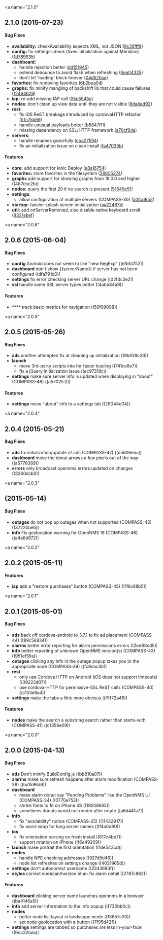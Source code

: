 <a name="2.1.0"</a>
## 2.1.0 (2015-07-23)


#### Bug Fixes

* **availability:** checkAvailability expects XML, not JSON ([9c36fff8](https://github.com/nicksrandall/kotojs/commit/9c36fff86f0ec943a1611f48ad4514b4457873f4))
* **config:** fix settings-check (fixes initialization against Meridian) ([1d789935](https://github.com/nicksrandall/kotojs/commit/1d7899359e934b0ca80e180af46bd4059af8aaba))
* **dashboard:**
  * handle rejection better ([dd151945](https://github.com/nicksrandall/kotojs/commit/dd1519458432b2362a25290718b02e6b1c3bea5b))
  * extend debounce to avoid flash when refreshing ([6ea04335](https://github.com/nicksrandall/kotojs/commit/6ea04335e2b90340cbbb01a48643df0a60309057))
  * don't let 'loading' block forever ([04d520ae](https://github.com/nicksrandall/kotojs/commit/04d520ae854fb99484441cc8ba502aa0c75a69cc))
* **favorites:** fix removing favorites ([6b2bea0d](https://github.com/nicksrandall/kotojs/commit/6b2bea0d447896f30b12675dee225745d53e57ab))
* **graphs:** fix minify mangling of backshift lib that could cause failures ([f2464629](https://github.com/nicksrandall/kotojs/commit/f2464629dbc253ff770f5a6f987c9e1ffb9ff407))
* **iap:** re-add missing IAP call ([05e5545e](https://github.com/nicksrandall/kotojs/commit/05e5545e0e22cc16f008ba61d08b081bd6720b32))
* **nodes:** don't clean up view data until they are not visible ([8da8ad92](https://github.com/nicksrandall/kotojs/commit/8da8ad921387e66b446db17737ea866c36ee8c58))
* **rest:**
  * fix iOS ReST breakage introduced by cordovaHTTP refactor ([51c75b99](https://github.com/nicksrandall/kotojs/commit/51c75b993ab0e5aa121f4ccfc07f231037e08551))
  * handle unusual payloads better ([b8847ff1](https://github.com/nicksrandall/kotojs/commit/b8847ff1e4b6689555cfbb6d8aaee2003a0744ad))
  * missing dependency on SSL/HTTP framework ([a70cf6da](https://github.com/nicksrandall/kotojs/commit/a70cf6da64f187c825bcbe682cbd92088eab0649))
* **servers:**
  * handle renames gracefully ([cba27594](https://github.com/nicksrandall/kotojs/commit/cba2759443a17936166563071aa8bb6b5d7ac119))
  * fix an initialization issue on clean install ([fa47035b](https://github.com/nicksrandall/kotojs/commit/fa47035b90f567c4b929a3da69fb748668d1ad52))


#### Features

* **core:** add support for Ionic Deploy ([e8a16754](https://github.com/nicksrandall/kotojs/commit/e8a1675481cc711aab0c93b58dd896fe0ddf10dd))
* **favorites:** store favorites in the filesystem ([28905374](https://github.com/nicksrandall/kotojs/commit/289053749da272fe921530cb4ec87c21bf00bdb9))
* **graphs**  add support for showing graphs from 16.0.0 and higher ((487cbc2b))
* **nodes:** query the first 20 if no search is present ([51649e51](https://github.com/nicksrandall/kotojs/commit/51649e517b08fc64ecbd89d836c5ac6caa910b60))
* **settings:**
  * allow configuration of multiple servers (COMPASS-30) ([50fcd852](https://github.com/nicksrandall/kotojs/commit/50fcd852198dcd760eddd6976628a49b31daa198))
* **startup:** fancier splash screen initialization ([aa22467b](https://github.com/nicksrandall/kotojs/commit/aa22467b16a7168be380853cf5d83986addaf4aa))
* **util:** add onServerRemoved, also disable native keyboard scroll ([9321ebef](https://github.com/nicksrandall/kotojs/commit/9321ebefe985dfde2b7b8802beade97639d73842))


<a name="2.0.6"</a>
## 2.0.6 (2015-06-04)


#### Bug Fixes


* **config**  Android does not seem to like "new RegExp" ((efb1d752))
* **dashboard**  don't show {{serverName}} if server has not been configured ((dfa791d0))
* **settings**  fix error checking server URL change ((d2fdc3e2))
* **ssl**  handle some SSL server types better ((4abb84a9))

#### Features


* ****  track basic metrics for navigation ((50f99098))



<a name="2.0.5"</a>
## 2.0.5 (2015-05-26)


#### Bug Fixes


* **ads**  another attempted fix at cleaning up initialization ((9b638c26))
* **launch**
  *  move 3rd-party scripts into <head> for faster loading ((741ce8e7))
  *  fix a jQuery initialization issue ((ec97318c))
* **settings**  make sure server info is updated when displaying in "about" (COMPASS-46) ((a5702fc2))

#### Features


* **settings**  move "about" info to a settings tab ((26044e04))



<a name="2.0.4"</a>
## 2.0.4 (2015-05-21)


#### Bug Fixes


* **ads**  fix initialization/update of ads (COMPASS-47) ((d5606eba))
* **dashboard**  move the donut arrows a few pixels out of the way ((a5778369))
* **errors**  only broadcast opennms.errors.updated on changes ((3260dcb0))



<a name="2.0.3"</a>
##  (2015-05-14)


#### Bug Fixes


* **outages**  do not pop up outages when not supported (COMPASS-42) ((37220beb))
* **info**  Fix geolocation warning for OpenNMS 16 (COMPASS-46) ((a4e8d972))



<a name="2.0.2"</a>
## 2.0.2 (2015-05-11)


#### Features


* **iap**  add a "restore purchases" button (COMPASS-45) ((1f6c88b5))



<a name="2.0.1"</a>
## 2.0.1 (2015-05-01)


#### Bug Fixes


* **ads**  back off cordova-android to 3.7.1 to fix ad placement (COMPASS-44) ((89c56834))
* **alarms**  better error reporting for alarm permissions errors ((2ed68cd5))
* **info**  better reporting of unknown OpenNMS version(s) (COMPASS-43) ((951ef59a))
* **outages**  clicking any info in the outage popup takes you to the appropriate node (COMPASS-39) ((fc9cbc30))
* **rest**
  *  only use Cordova HTTP on Android (iOS does not support timeouts) ((39223d07))
  *  use cordova-HTTP for permissive-SSL ReST calls (COMPASS-40) ((c103e8a4))
* **settings**  make the tabs a little more obvious ((f9f72a48))

#### Features


* **nodes**  make the search a substring search rather than starts-with (COMPASS-41) ((cf356e09))



<a name="2.0.0"</a>
## 2.0.0 (2015-04-13)


#### Bug Fixes


* **ads**  Don't minify BuildConfig.js ((bb810a07))
* **alarms**  make sure refresh happens after alarm modification (COMPASS-38) ((ba1596d6))
* **dashboard**
  *  make alarm donut say "Pending Problems" like the OpenNMS UI (COMPASS-34) ((0770e753))
  *  shrink fonts to fit on iPhone 4S ((19209605))
  *  sometimes donuts would not render after rotate ((a6d441a7))
* **info**
  *  fix "availability" notice (COMPASS-35) ((11432917))
  *  fix word-wrap for long server names ((ff4a0d80))
* **ios**
  *  fix orientation parsing on fresh install ((617c4be7))
  *  support rotation on iPhone ((f6a49209))
* **launch**  make portrait the first orientation ((1de543cd))
* **nodes**
  *  handle NPE checking addresses ((927d9d46))
  *  node list refreshes on settings change ((4021965d))
* **settings**  don't autocorrect username ((2343683f))
* **styles**  correct meridian/horizon blue+fix alarm detail ((2787c862))

#### Features


* **dashboard**  clicking server name launches opennms in a browser ((ba4146a5))
* **info**  add server information to the info popup ((f730bb0c))
* **nodes**
  *  better node list layout in landscape mode ((13857c30))
  *  set node geolocation with a button ((7f95d42f))
* **settings**  settings are tabbed so purchases are less in-your-face ((9dc32bda))



